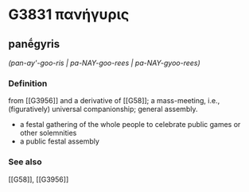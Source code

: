 # G3831 πανήγυρις

## panḗgyris

_(pan-ay'-goo-ris | pa-NAY-goo-rees | pa-NAY-gyoo-rees)_

### Definition

from [[G3956]] and a derivative of [[G58]]; a mass-meeting, i.e., (figuratively) universal companionship; general assembly.

- a festal gathering of the whole people to celebrate public games or other solemnities
- a public festal assembly

### See also

[[G58]], [[G3956]]

